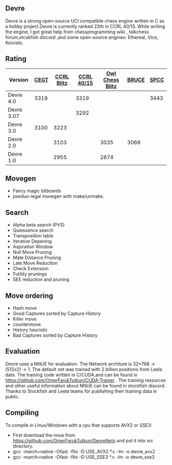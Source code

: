 ## Devre

Devre is a strong open-source UCI compatible chess engine written in C as a hobby project.Devre is currently ranked 22th in CCRL 40/15. While writing the engine, I got great help from chessprogramming wiki , talkchess forum,stcokfish discord ,and some open-source engines: Ethereal, Vice, Koivisto. 

## Rating

| Version  | [CEGT](http://www.cegt.net/40_4_Ratinglist/40_4_single/rangliste.html) | [CCRL Blitz](http://ccrl.chessdom.com/ccrl/404/) |  [CCRL 40/15](http://ccrl.chessdom.com/ccrl/4040/) | [Owl Chess Blitz](http://chessowl.blogspot.com/) | [BRUCE](https://www.e4e6.com/) | [SPCC](https://www.sp-cc.de/)
| ------------- | ------------- |----------|----------|----------|----------|----------|
| Devre 4.0  | 3319     |       | 3319  |  | | 3443
| Devre 3.07 |       |       | 3292 |  | |
| Devre 3.0  | 3100  | 3223  |      |  | |
| Devre 2.0  |       | 3103  | | 3035 | 3066 |
| Devre 1.0  |       | 2955  | |2874 | |


## Movegen

* Fancy magic bitboards
* pseduo-legal movegen with make/unmake.



## Search
* Alpha beta search (PVS)
* Quiessence search
* Transposition table
* Iterative Depening
* Aspiration Window
* Null Move Pruning
* Mate Distance Pruning
* Late Move Reduction
* Check Extension
* Futility prunings
* SEE reduction and pruning
## Move ordering
*  Hash move
*  Good Captures sorted by Capture History
*  Killer move
*  countermove
*  History heuristic
*  Bad Captures sorted  by Capture History


## Evaluation

Devre uses a NNUE for evaluation. The Network architure is 32*768 -> (512x2) -> 1.
The default net was trained with 2 billion positions from Leela data. The training code written in C/CUDA,and can be found in https://github.com/OmerFarukTutkun/CUDA-Trainer .  The training resources and other useful information about NNUE can be found in stockfish discord.
Thanks to Stockfish and Leela teams for publishing their training data in public. 

## Compiling 
 To compile in Linux/Windows with a cpu that supports AVX2 or SSE3:
 * First download the nnue from https://github.com/OmerFarukTutkun/DevreNets and put it into src directory.
 * gcc -march=native -Ofast -flto -D USE_AVX2 *.c -lm -o devre_avx2
 * gcc -march=native -Ofast -flto -D USE_SSE3 *.c -lm -o devre_sse3
